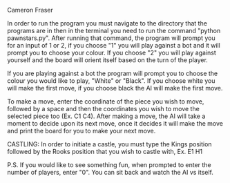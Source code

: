 Cameron Fraser

In order to run the program you must navigate to the directory that the programs are in then in the terminal you need to run the command "python pawnstars.py". After running that command, the program will prompt you for an input of 1 or 2, if you choose "1" you will play against a bot and it will prompt you to choose your colour. If you choose "2" you will play against yourself and the board will orient itself based on the turn of the player.

If you are playing against a bot the program will prompt you to choose the colour you would like to play, "White" or "Black". If you choose white you will make the first move, if you choose black the AI will make the first move.

To make a move, enter the coordinate of the piece you wish to move, followed by a space and then the coordinates you wish to move the selected piece too (Ex. C1 C4). After making a move, the AI will take a moment to decide upon its next move, once it decides it will make the move and print the board for you to make your next move.

CASTLING: In order to initiate a castle, you must type the Kings position followed by the Rooks position that you wish to castle with, Ex. E1 H1

P.S. If you would like to see something fun, when prompted to enter the number of players, enter "0". You can sit back and watch the AI vs itself.

